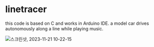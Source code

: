 # linetracer
this code is based on C and works in Arduino IDE.
a model car drives autonomously along a line while playing music.

![스크린샷, 2023-11-21 10-22-15](https://github.com/joshiaLee/linetracer/assets/93809073/9af7ca86-cf6e-450e-8a9f-a72868e04b50)
